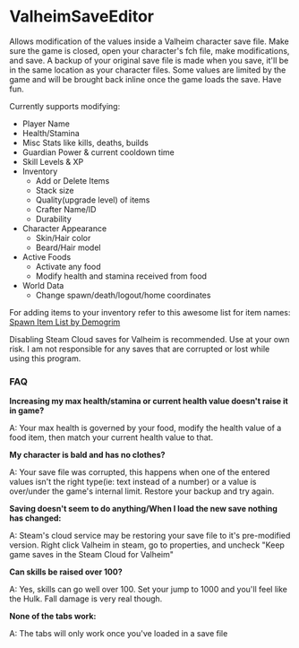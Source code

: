 # ValheimSaveEditor
Allows modification of the values inside a Valheim character save file. Make sure the game is closed, open your character's fch file, make modifications, and save. A backup of your original save file is made when you save, it'll be in the same location as your character files. Some values are limited by the game and will be brought back inline once the game loads the save. Have fun.

Currently supports modifying:
* Player Name
* Health/Stamina
* Misc Stats like kills, deaths, builds
* Guardian Power & current cooldown time
* Skill Levels & XP
* Inventory
  * Add or Delete Items
  * Stack size
  * Quality(upgrade level) of items
  * Crafter Name/ID
  * Durability
* Character Appearance
  * Skin/Hair color
  * Beard/Hair model
* Active Foods
  * Activate any food
  * Modify health and stamina received from food
* World Data
  * Change spawn/death/logout/home coordinates

For adding items to your inventory refer to this awesome list for item names:
[Spawn Item List by Demogrim](https://www.reddit.com/r/valheim/comments/lig8ml/spawn_item_command_list/)

Disabling Steam Cloud saves for Valheim is recommended. Use at your own risk. I am not responsible for any saves that are corrupted or lost while using this program.

### FAQ
__Increasing my max health/stamina or current health value doesn't raise it in game?__

A: Your max health is governed by your food, modify the health value of a food item, then match your current health value to that.

__My character is bald and has no clothes?__

A: Your save file was corrupted, this happens when one of the entered values isn't the right type(ie: text instead of a number) or a value is over/under the game's internal limit. Restore your backup and try again.

__Saving doesn't seem to do anything/When I load the new save nothing has changed:__

A: Steam's cloud service may be restoring your save file to it's pre-modified version. Right click Valheim in steam, go to properties, and uncheck "Keep game saves in the Steam Cloud for Valheim"

__Can skills be raised over 100?__

A: Yes, skills can go well over 100. Set your jump to 1000 and you'll feel like the Hulk. Fall damage is very real though.

__None of the tabs work:__

A: The tabs will only work once you've loaded in a save file
